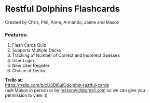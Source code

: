 
Restful Dolphins Flashcards
===========================
  
  Created by Chris, Phil, Anne, Armando, Jaime and Mason

### Features:
1. Flash Cards Quiz
2. Supports Multiple Decks
3. Tracking of Number of Correct and Incorrect Guesses
4. User Login
5. New User Register
6. Choice of Decks


**Trello at:**  
https://trello.com/b/cU6Dl8uK/dolphin-restful-cards  
(ask Mason in person or by masonwid@gmail.com so we can give you permission to view it)  
